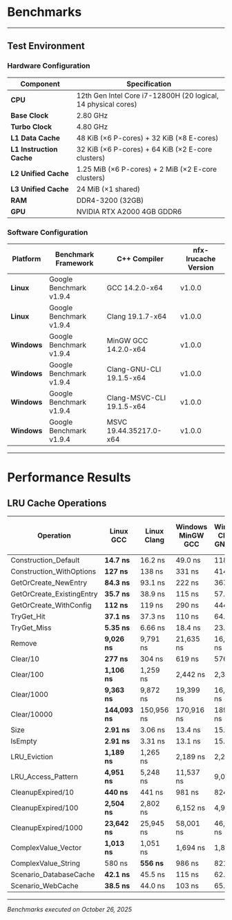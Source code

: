 # Benchmarks

---

## Test Environment

### Hardware Configuration

| Component                | Specification                                                 |
| ------------------------ | ------------------------------------------------------------- |
| **CPU**                  | 12th Gen Intel Core i7-12800H (20 logical, 14 physical cores) |
| **Base Clock**           | 2.80 GHz                                                      |
| **Turbo Clock**          | 4.80 GHz                                                      |
| **L1 Data Cache**        | 48 KiB (×6 P-cores) + 32 KiB (×8 E-cores)                     |
| **L1 Instruction Cache** | 32 KiB (×6 P-cores) + 64 KiB (×2 E-core clusters)             |
| **L2 Unified Cache**     | 1.25 MiB (×6 P-cores) + 2 MiB (×2 E-core clusters)            |
| **L3 Unified Cache**     | 24 MiB (×1 shared)                                            |
| **RAM**                  | DDR4-3200 (32GB)                                              |
| **GPU**                  | NVIDIA RTX A2000 4GB GDDR6                                    |

### Software Configuration

| Platform    | Benchmark Framework     | C++ Compiler              | nfx-lrucache Version |
| ----------- | ----------------------- | ------------------------- | -------------------- |
| **Linux**   | Google Benchmark v1.9.4 | GCC 14.2.0-x64            | v1.0.0               |
| **Linux**   | Google Benchmark v1.9.4 | Clang 19.1.7-x64          | v1.0.0               |
| **Windows** | Google Benchmark v1.9.4 | MinGW GCC 14.2.0-x64      | v1.0.0               |
| **Windows** | Google Benchmark v1.9.4 | Clang-GNU-CLI 19.1.5-x64  | v1.0.0               |
| **Windows** | Google Benchmark v1.9.4 | Clang-MSVC-CLI 19.1.5-x64 | v1.0.0               |
| **Windows** | Google Benchmark v1.9.4 | MSVC 19.44.35217.0-x64    | v1.0.0               |

---

# Performance Results

## LRU Cache Operations

| Operation                 | Linux GCC     | Linux Clang   | Windows MinGW GCC | Windows Clang-GNU-CLI | Windows Clang-MSVC-CLI | Windows MSVC |
| ------------------------- | ------------- | ------------- | ----------------- | --------------------- | ---------------------- | ------------ |
| Construction_Default      | **14.7 ns**   | 16.2 ns       | 49.0 ns           | 118 ns                | 116 ns                 | 106 ns       |
| Construction_WithOptions  | **127 ns**    | 138 ns        | 331 ns            | 414 ns                | 339 ns                 | 526 ns       |
| GetOrCreate_NewEntry      | **84.3 ns**   | 93.1 ns       | 222 ns            | 367 ns                | 430 ns                 | 364 ns       |
| GetOrCreate_ExistingEntry | **35.7 ns**   | 38.9 ns       | 115 ns            | 57.6 ns               | 54.9 ns                | 60.6 ns      |
| GetOrCreate_WithConfig    | **112 ns**    | 119 ns        | 290 ns            | 444 ns                | 430 ns                 | 429 ns       |
| TryGet_Hit                | **37.1 ns**   | 37.3 ns       | 110 ns            | 64.1 ns               | 58.1 ns                | 58.7 ns      |
| TryGet_Miss               | **5.35 ns**   | 6.66 ns       | 18.4 ns           | 23.9 ns               | 21.5 ns                | 19.8 ns      |
| Remove                    | **9,026 ns**  | 9,791 ns      | 21,635 ns         | 16,521 ns             | 16,213 ns              | 17,692 ns    |
| Clear/10                  | **277 ns**    | 304 ns        | 619 ns            | 576 ns                | 564 ns                 | 579 ns       |
| Clear/100                 | **1,106 ns**  | 1,259 ns      | 2,442 ns          | 2,364 ns              | 2,025 ns               | 2,144 ns     |
| Clear/1000                | **9,363 ns**  | 9,872 ns      | 19,399 ns         | 16,437 ns             | 16,048 ns              | 16,970 ns    |
| Clear/10000               | **144,093 ns**| 150,956 ns    | 170,916 ns        | 189,165 ns            | 179,467 ns             | 190,216 ns   |
| Size                      | **2.91 ns**   | 3.06 ns       | 13.4 ns           | 15.9 ns               | 15.6 ns                | 16.9 ns      |
| IsEmpty                   | **2.91 ns**   | 3.31 ns       | 13.1 ns           | 15.4 ns               | 15.0 ns                | 16.4 ns      |
| LRU_Eviction              | **1,189 ns**  | 1,265 ns      | 2,189 ns          | 2,289 ns              | 2,041 ns               | 2,242 ns     |
| LRU_Access_Pattern        | **4,951 ns**  | 5,248 ns      | 11,537 ns         | 9,002 ns              | 8,748 ns               | 8,940 ns     |
| CleanupExpired/10         | **440 ns**    | 441 ns        | 981 ns            | 824 ns                | 793 ns                 | 815 ns       |
| CleanupExpired/100        | **2,504 ns**  | 2,802 ns      | 6,152 ns          | 4,956 ns              | 4,460 ns               | 4,663 ns     |
| CleanupExpired/1000       | **23,642 ns** | 25,945 ns     | 58,001 ns         | 46,317 ns             | 43,325 ns              | 45,162 ns    |
| ComplexValue_Vector       | **1,013 ns**  | 1,051 ns      | 1,694 ns          | 1,834 ns              | 1,813 ns               | 1,807 ns     |
| ComplexValue_String       | 580 ns        | **556 ns**    | 986 ns            | 821 ns                | 748 ns                 | 788 ns       |
| Scenario_DatabaseCache    | **42.1 ns**   | 45.5 ns       | 115 ns            | 62.2 ns               | 61.5 ns                | 63.5 ns      |
| Scenario_WebCache         | **38.5 ns**   | 44.0 ns       | 103 ns            | 65.4 ns               | 63.5 ns                | 67.5 ns      |

---

_Benchmarks executed on October 26, 2025_
